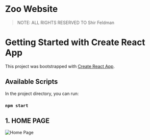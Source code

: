 # Zoo Website

> NOTE: ALL RIGHTS RESERVED TO Shir Feldman

# Getting Started with Create React App

This project was bootstrapped with [Create React App](https://github.com/facebook/create-react-app).

## Available Scripts

In the project directory, you can run:

### `npm start`


## **1. HOME PAGE**

<img style src="./src/assets/1.PNG" title="Home Page" />

<br><br>